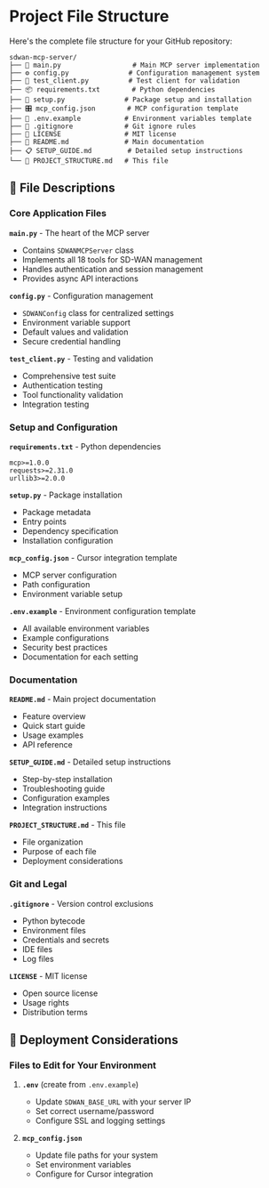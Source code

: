 # Project File Structure

Here's the complete file structure for your GitHub repository:

```
sdwan-mcp-server/
├── 📄 main.py                  # Main MCP server implementation
├── ⚙️ config.py               # Configuration management system
├── 🧪 test_client.py          # Test client for validation
├── 📦 requirements.txt        # Python dependencies
├── 🔧 setup.py               # Package setup and installation
├── 🎛️ mcp_config.json        # MCP configuration template
├── 📝 .env.example           # Environment variables template
├── 🚫 .gitignore             # Git ignore rules
├── 📄 LICENSE                # MIT license
├── 📖 README.md              # Main documentation
├── 📋 SETUP_GUIDE.md         # Detailed setup instructions
└── 📁 PROJECT_STRUCTURE.md   # This file
```

## 📄 File Descriptions

### Core Application Files

**`main.py`** - The heart of the MCP server
- Contains `SDWANMCPServer` class
- Implements all 18 tools for SD-WAN management
- Handles authentication and session management
- Provides async API interactions

**`config.py`** - Configuration management
- `SDWANConfig` class for centralized settings
- Environment variable support
- Default values and validation
- Secure credential handling

**`test_client.py`** - Testing and validation
- Comprehensive test suite
- Authentication testing
- Tool functionality validation
- Integration testing

### Setup and Configuration

**`requirements.txt`** - Python dependencies
```
mcp>=1.0.0
requests>=2.31.0
urllib3>=2.0.0
```

**`setup.py`** - Package installation
- Package metadata
- Entry points
- Dependency specification
- Installation configuration

**`mcp_config.json`** - Cursor integration template
- MCP server configuration
- Path configuration
- Environment variable setup

**`.env.example`** - Environment configuration template
- All available environment variables
- Example configurations
- Security best practices
- Documentation for each setting

### Documentation

**`README.md`** - Main project documentation
- Feature overview
- Quick start guide
- Usage examples
- API reference

**`SETUP_GUIDE.md`** - Detailed setup instructions
- Step-by-step installation
- Troubleshooting guide
- Configuration examples
- Integration instructions

**`PROJECT_STRUCTURE.md`** - This file
- File organization
- Purpose of each file
- Deployment considerations

### Git and Legal

**`.gitignore`** - Version control exclusions
- Python bytecode
- Environment files
- Credentials and secrets
- IDE files
- Log files

**`LICENSE`** - MIT license
- Open source license
- Usage rights
- Distribution terms

## 🚀 Deployment Considerations

### Files to Edit for Your Environment

1. **`.env`** (create from `.env.example`)
   - Update `SDWAN_BASE_URL` with your server IP
   - Set correct username/password
   - Configure SSL and logging settings

2. **`mcp_config.json`**
   - Update file paths for your system
   - Set environment variables
   - Configure for Cursor integration

###
